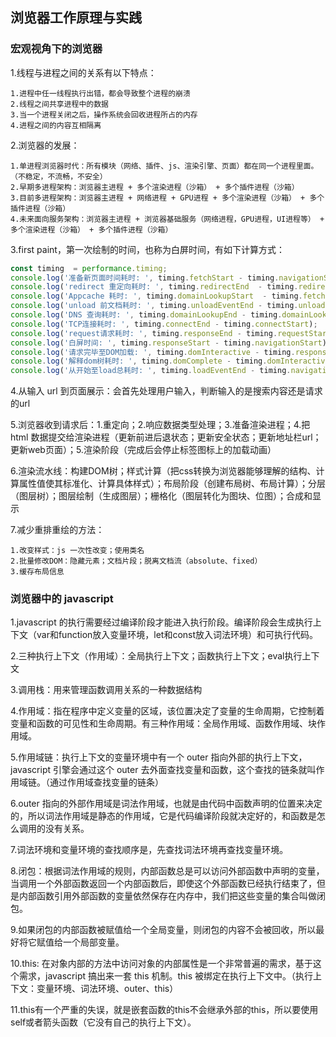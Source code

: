 ## 浏览器工作原理与实践

### 宏观视角下的浏览器

1.线程与进程之间的关系有以下特点：

```
1.进程中任一线程执行出错，都会导致整个进程的崩溃
2.线程之间共享进程中的数据
3.当一个进程关闭之后，操作系统会回收进程所占的内存
4.进程之间的内容互相隔离
```

2.浏览器的发展：

```
1.单进程浏览器时代：所有模块（网络、插件、js、渲染引擎、页面）都在同一个进程里面。（不稳定，不流畅，不安全）
2.早期多进程架构：浏览器主进程 + 多个渲染进程（沙箱） + 多个插件进程（沙箱）
3.目前多进程架构：浏览器主进程 + 网络进程 + GPU进程 + 多个渲染进程（沙箱） + 多个插件进程（沙箱）
4.未来面向服务架构：浏览器主进程 + 浏览器基础服务（网络进程，GPU进程，UI进程等） + 多个渲染进程（沙箱） + 多个插件进程（沙箱）
```

3.first paint，第一次绘制的时间，也称为白屏时间，有如下计算方式：

```js
const timing  = performance.timing;
console.log('准备新页面时间耗时: ', timing.fetchStart - timing.navigationStart);
console.log('redirect 重定向耗时: ', timing.redirectEnd  - timing.redirectStart);
console.log('Appcache 耗时: ', timing.domainLookupStart  - timing.fetchStart);
console.log('unload 前文档耗时: ', timing.unloadEventEnd - timing.unloadEventStart);
console.log('DNS 查询耗时: ', timing.domainLookupEnd - timing.domainLookupStart);
console.log('TCP连接耗时: ', timing.connectEnd - timing.connectStart);
console.log('request请求耗时: ', timing.responseEnd - timing.requestStart);
console.log('白屏时间: ', timing.responseStart - timing.navigationStart);
console.log('请求完毕至DOM加载: ', timing.domInteractive - timing.responseEnd);
console.log('解释dom树耗时: ', timing.domComplete - timing.domInteractive);
console.log('从开始至load总耗时: ', timing.loadEventEnd - timing.navigationStart);
```

4.从输入 url 到页面展示：会首先处理用户输入，判断输入的是搜索内容还是请求的url

5.浏览器收到请求后：1.重定向；2.响应数据类型处理；3.准备渲染进程；4.把 html 数据提交给渲染进程（更新前进后退状态；更新安全状态；更新地址栏url；更新web页面）；5.渲染阶段（完成后会停止标签图标上的加载动画）

6.渲染流水线：构建DOM树；样式计算（把css转换为浏览器能够理解的结构、计算属性值使其标准化、计算具体样式）；布局阶段（创建布局树、布局计算）；分层（图层树）；图层绘制（生成图层）；栅格化（图层转化为图块、位图）；合成和显示

7.减少重排重绘的方法：

```
1.改变样式：js 一次性改变；使用类名
2.批量修改DOM：隐藏元素；文档片段；脱离文档流（absolute、fixed）
3.缓存布局信息
```

### 浏览器中的 javascript

1.javascript 的执行需要经过编译阶段才能进入执行阶段。编译阶段会生成执行上下文（var和function放入变量环境，let和const放入词法环境）和可执行代码。

2.三种执行上下文（作用域）：全局执行上下文；函数执行上下文；eval执行上下文

3.调用栈：用来管理函数调用关系的一种数据结构

4.作用域：指在程序中定义变量的区域，该位置决定了变量的生命周期，它控制着变量和函数的可见性和生命周期。有三种作用域：全局作用域、函数作用域、块作用域。

5.作用域链：执行上下文的变量环境中有一个 outer 指向外部的执行上下文，javascript 引擎会通过这个 outer 去外面查找变量和函数，这个查找的链条就叫作用域链。（通过作用域查找变量的链条）

6.outer 指向的外部作用域是词法作用域，也就是由代码中函数声明的位置来决定的，所以词法作用域是静态的作用域，它是代码编译阶段就决定好的，和函数是怎么调用的没有关系。

7.词法环境和变量环境的查找顺序是，先查找词法环境再查找变量环境。

8.闭包：根据词法作用域的规则，内部函数总是可以访问外部函数中声明的变量，当调用一个外部函数返回一个内部函数后，即使这个外部函数已经执行结束了，但是内部函数引用外部函数的变量依然保存在内存中，我们把这些变量的集合叫做闭包。

9.如果闭包的内部函数被赋值给一个全局变量，则闭包的内容不会被回收，所以最好将它赋值给一个局部变量。

10.this: 在对象内部的方法中访问对象的内部属性是一个非常普遍的需求，基于这个需求，javascript 搞出来一套 this 机制。this 被绑定在执行上下文中。（执行上下文：变量环境、词法环境、outer、this）

11.this有一个严重的失误，就是嵌套函数的this不会继承外部的this，所以要使用self或者箭头函数（它没有自己的执行上下文）。
